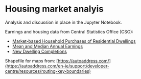 # Housing market analyis

Analysis and discussion in place in the Jupyter Notebook.

Earnings and housing data from Central Statistics Office (CSO):

* [Market-based Household Purchases of Residential Dwellings](https://data.cso.ie/table/HPA04)
* [Mean and Median Annual Earnings](https://data.cso.ie/table/NEA08)
* [New Dwelling Completions](https://data.cso.ie/table/NDA01)

Shapefile for maps from: [https://autoaddress.com/](https://autoaddress.com/en-ie/support/developer-centre/resources/routing-key-boundaries)